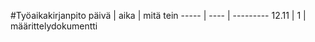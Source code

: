 #Työaikakirjanpito
päivä | aika | mitä tein
----- | ---- | ---------
12.11 | 1 | määrittelydokumentti
